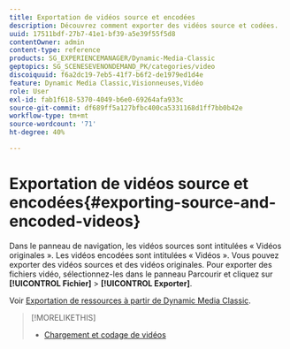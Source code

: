 ```yaml
---
title: Exportation de vidéos source et encodées
description: Découvrez comment exporter des vidéos source et codées.
uuid: 17511bdf-27b7-41e1-bf39-a5e39f55f5d8
contentOwner: admin
content-type: reference
products: SG_EXPERIENCEMANAGER/Dynamic-Media-Classic
geptopics: SG_SCENESEVENONDEMAND_PK/categories/video
discoiquuid: f6a2dc19-7eb5-41f7-b6f2-de1979ed1d4e
feature: Dynamic Media Classic,Visionneuses,Vidéo
role: User
exl-id: fab1f618-5370-4049-b6e0-69264afa933c
source-git-commit: df689ff5a127bfbc400ca5331168d1ff7bb0b42e
workflow-type: tm+mt
source-wordcount: '71'
ht-degree: 40%

---
```


# Exportation de vidéos source et encodées{#exporting-source-and-encoded-videos}

Dans le panneau de navigation, les vidéos sources sont intitulées « Vidéos originales ». Les vidéos encodées sont intitulées « Vidéos ». Vous pouvez exporter des vidéos sources et des vidéos originales. Pour exporter des fichiers vidéo, sélectionnez-les dans le panneau Parcourir et cliquez sur **[!UICONTROL Fichier]** > **[!UICONTROL Exporter]**.

Voir [Exportation de ressources à partir de Dynamic Media Classic](exporting-assets-from-dmc.md#exporting-assets-from-dmc).

>[!MORELIKETHIS]
>
>* [Chargement et codage de vidéos](uploading-encoding-videos.md#uploading_and_encoding_videos)

